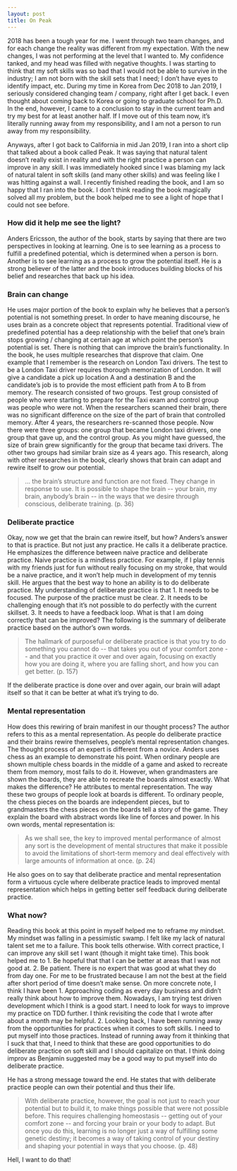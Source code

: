 ```yaml
---
layout: post
title: On Peak
---
```


2018 has been a tough year for me. I went through two team changes, and for each change the reality was different from my expectation. With the new changes, I was not performing at the level that I wanted to. My confidence tanked, and my head was filled with negative thoughts. I was starting to think that my soft skills was so bad that I would not be able to survive in the industry; I am not born with the skill sets that I need; I don’t have eyes to identify impact, etc. During my time in Korea from Dec 2018 to Jan 2019, I seriously considered changing team / company, right after I get back. I even thought about coming back to Korea or going to graduate school for Ph.D. In the end, however, I came to a conclusion to stay in the current team and try my best for at least another half. If I move out of this team now, it’s literally running away from my responsibility, and I am not a person to run away from my responsibility. 

Anyways, after I got back to California in mid Jan 2019, I ran into a short clip that talked about a book called Peak. It was saying that natural talent doesn’t really exist in reality and with the right practice a person can improve in any skill. I was immediately hooked since I was blaming my lack of natural talent in soft skills (and many other skills) and was feeling like I was hitting against a wall. I recently finished reading the book, and I am so happy that I ran into the book. I don’t think reading the book magically solved all my problem, but the book helped me to see a light of hope that I could not see before. 

### How did it help me see the light?

Anders Ericsson, the author of the book, starts by saying that there are two perspectives in looking at learning. One is to see learning as a process to fulfill a predefined potential, which is determined when a person is born. Another is to see learning as a process to grow the potential itself. He is a strong believer of the latter and the book introduces building blocks of his belief and researches that back up his idea.

### Brain can change
He uses major portion of the book to explain why he believes that a person’s potential is not something preset. In order to have meaning discourse, he uses brain as a concrete object that represents potential. Traditional view of predefined potential has a deep relationship with the belief that one’s brain stops growing / changing at certain age at which point the person’s potential is set. There is nothing that can improve the brain’s functionality. In the book, he uses multiple researches that disprove that claim. One example that I remember is the research on London Taxi drivers. The test to be a London Taxi driver requires thorough memorization of London. It will give a candidate a pick up location A and a destination B and the candidate’s job is to provide the most efficient path from A to B from memory. The research consisted of two groups. Test group consisted of people who were starting to prepare for the Taxi exam and control group was people who were not. When the researchers scanned their brain, there was no significant difference on the size of the part of brain that controlled memory. After 4 years, the researchers re-scanned those people. Now there were three groups: one group that became London taxi drivers, one group that gave up, and the control group. As you might have guessed, the size of brain grew significantly for the group that became taxi drivers. The other two groups had similar brain size as 4 years ago. This research, along with other researches in the book, clearly shows that brain can adapt and rewire itself to grow our potential. 

> … the brain’s structure and function are not fixed. They change in response to use. It is possible to shape the brain -- your brain, my brain, anybody’s brain -- in the ways that we desire through conscious, deliberate training. (p. 36)

### Deliberate practice
Okay, now we get that the brain can rewire itself, but how? Anders’s answer to that is practice. But not just any practice. He calls it a deliberate practice. He emphasizes the difference between naive practice and deliberate practice. Naive practice is a mindless practice. For example, if I play tennis with my friends just for fun without really focusing on my stroke, that would be a naive practice, and it won’t help much in development of my tennis skill. He argues that the best way to hone an ability is to do deliberate practice. My understanding of deliberate practice is that 1. It needs to be focused. The purpose of the practice must be clear. 2. It needs to be challenging enough that it’s not possible to do perfectly with the current skillset. 3. It needs to have a feedback loop. What is that I am doing correctly that can be improved? The following is the summary of deliberate practice based on the author’s own words.  

> The hallmark of purposeful or deliberate practice is that you try to do something you cannot do -- that takes you out of your comfort zone -- and that you practice it over and over again, focusing on exactly how you are doing it, where you are falling short, and how you can get better. (p. 157)

If the deliberate practice is done over and over again, our brain will adapt itself so that it can be better at what it’s trying to do. 


### Mental representation
How does this rewiring of brain manifest in our thought process? The author refers to this as a mental representation. As people do deliberate practice and their brains rewire themselves, people’s mental representation changes. The thought process of an expert is different from a novice. Anders uses chess as an example to demonstrate his point. When ordinary people are shown multiple chess boards in the middle of a game and asked to recreate them from memory, most fails to do it. However, when grandmasters are shown the boards, they are able to recreate the boards almost exactly. What makes the difference? He attributes to mental representation. The way these two groups of people look at boards is different. To ordinary people, the chess pieces on the boards are independent pieces, but to grandmasters the chess pieces on the boards tell a story of the game. They explain the board with abstract words like line of forces and power. In his own words, mental representation is: 

> As we shall see, the key to improved mental performance of almost any sort is the development of mental structures that make it possible to avoid the limitations of short-term memory and deal effectively with large amounts of information at once. (p. 24)

He also goes on to say that deliberate practice and mental representation form a virtuous cycle where deliberate practice leads to improved mental representation which helps in getting better self feedback during deliberate practice. 

### What now?
Reading this book at this point in myself helped me to reframe my mindset. My mindset was falling in a pessimistic swamp. I felt like my lack of natural talent set me to a failure. This book tells otherwise. With correct practice, I can improve any skill set I want (though it might take time). This book helped me to 1. Be hopeful that that I can be better at areas that I was not good at. 2. Be patient. There is no expert that was good at what they do from day one. For me to be frustrated because I am not the best at the field after short period of time doesn’t make sense. On more concrete note, I think I have been 1. Approaching coding as every day business and didn’t really think about how to improve them. Nowadays, I am trying test driven development which I think is a good start. I need to look for ways to improve my practice on TDD further. I think revisiting the code that I wrote after about a month may be helpful. 2. Looking back, I have been running away from the opportunities for practices when it comes to soft skills. I need to put myself into those practices. Instead of running away from it thinking that I suck that that, I need to think that these are good opportunities to do deliberate practice on soft skill and I should capitalize on that. I think doing improv as Benjamin suggested may be a good way to put myself into do deliberate practice. 

He has a strong message toward the end. He states that with deliberate practice people can own their potential and thus their life. 

> With deliberate practice, however, the goal is not just to reach your potential but to build it, to make things possible that were not possible before. This requires challenging homeostasis -- getting out of your comfort zone -- and forcing your brain or your body to adapt. But once you do this, learning is no longer just a way of fulfilling some genetic destiny; it becomes a way of taking control of your destiny and shaping your potential in ways that you choose. (p. 48)

Hell, I want to do that! 
